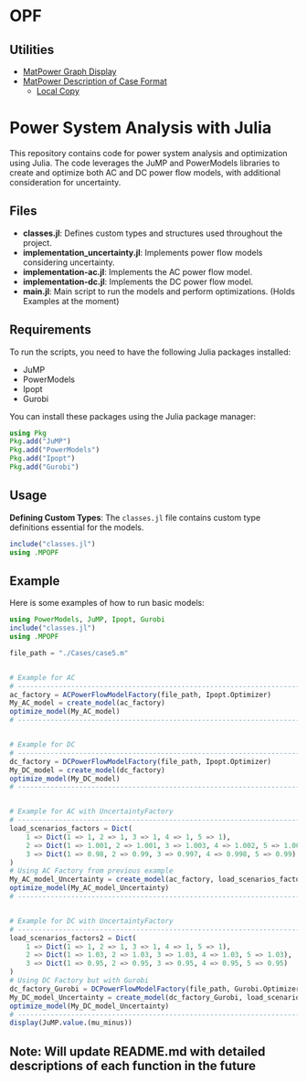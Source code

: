 # OPF

## Utilities

- [MatPower Graph Display](https://matpower.app/)
- [MatPower Description of Case Format](https://matpower.org/docs/ref/matpower5.0/caseformat.html)
    - [Local Copy](./Attachments/Description%20of%20caseformat.html)



# Power System Analysis with Julia

This repository contains code for power system analysis and optimization using Julia. The code leverages the JuMP and PowerModels libraries to create and optimize both AC and DC power flow models, with additional consideration for uncertainty.

## Files

- **classes.jl**: Defines custom types and structures used throughout the project.
- **implementation_uncertainty.jl**: Implements power flow models considering uncertainty.
- **implementation-ac.jl**: Implements the AC power flow model.
- **implementation-dc.jl**: Implements the DC power flow model.
- **main.jl**: Main script to run the models and perform optimizations. (Holds Examples at the moment)

## Requirements

To run the scripts, you need to have the following Julia packages installed:

- JuMP
- PowerModels
- Ipopt
- Gurobi

You can install these packages using the Julia package manager:

```julia
using Pkg
Pkg.add("JuMP")
Pkg.add("PowerModels")
Pkg.add("Ipopt")
Pkg.add("Gurobi")
```

## Usage

**Defining Custom Types**: The `classes.jl` file contains custom type definitions essential for the models.
   ```julia
   include("classes.jl")
   using .MPOPF
   ```

## Example

Here is some examples of how to run basic models:

```julia
using PowerModels, JuMP, Ipopt, Gurobi
include("classes.jl")
using .MPOPF

file_path = "./Cases/case5.m"


# Example for AC
# --------------------------------------------------------------------------
ac_factory = ACPowerFlowModelFactory(file_path, Ipopt.Optimizer)
My_AC_model = create_model(ac_factory)
optimize_model(My_AC_model)
# --------------------------------------------------------------------------


# Example for DC
# --------------------------------------------------------------------------
dc_factory = DCPowerFlowModelFactory(file_path, Ipopt.Optimizer)
My_DC_model = create_model(dc_factory)
optimize_model(My_DC_model)
# --------------------------------------------------------------------------


# Example for AC with UncertaintyFactory
# --------------------------------------------------------------------------
load_scenarios_factors = Dict(
    1 => Dict(1 => 1, 2 => 1, 3 => 1, 4 => 1, 5 => 1),
    2 => Dict(1 => 1.001, 2 => 1.001, 3 => 1.003, 4 => 1.002, 5 => 1.001),
    3 => Dict(1 => 0.98, 2 => 0.99, 3 => 0.997, 4 => 0.998, 5 => 0.99)
)
# Using AC Factory from previous example
My_AC_model_Uncertainty = create_model(ac_factory, load_scenarios_factors)
optimize_model(My_AC_model_Uncertainty)
# --------------------------------------------------------------------------


# Example for DC with UncertaintyFactory
# --------------------------------------------------------------------------
load_scenarios_factors2 = Dict(
    1 => Dict(1 => 1, 2 => 1, 3 => 1, 4 => 1, 5 => 1),
    2 => Dict(1 => 1.03, 2 => 1.03, 3 => 1.03, 4 => 1.03, 5 => 1.03),
    3 => Dict(1 => 0.95, 2 => 0.95, 3 => 0.95, 4 => 0.95, 5 => 0.95)
)
# Using DC Factory but with Gurobi
dc_factory_Gurobi = DCPowerFlowModelFactory(file_path, Gurobi.Optimizer)
My_DC_model_Uncertainty = create_model(dc_factory_Gurobi, load_scenarios_factors2)
optimize_model(My_DC_model_Uncertainty)
# --------------------------------------------------------------------------
display(JuMP.value.(mu_minus))
```

## Note: Will update README.md with detailed descriptions of each function in the future
